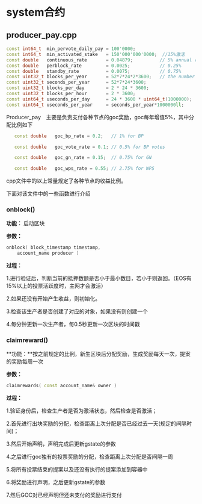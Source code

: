 # system合约

## producer_pay.cpp



```cpp
const int64_t  min_pervote_daily_pay = 100'0000;
const int64_t  min_activated_stake   = 150'000'000'0000;  //15%激活
const double   continuous_rate       = 0.04879;          // 5% annual rate
const double   perblock_rate         = 0.0025;           // 0.25%
const double   standby_rate          = 0.0075;           // 0.75%
const uint32_t blocks_per_year       = 52*7*24*2*3600;   // the number of half seconds per year  --half seconds a block
const uint32_t seconds_per_year      = 52*7*24*3600;
const uint32_t blocks_per_day        = 2 * 24 * 3600;
const uint32_t blocks_per_hour       = 2 * 3600;
const uint64_t useconds_per_day      = 24 * 3600 * uint64_t(1000000);
const uint64_t useconds_per_year     = seconds_per_year*1000000ll;
```





 Producer_pay　主要是负责支付各种节点的goc奖励，goc每年增值5%，其中分配比例如下

```cpp
   const double   goc_bp_rate = 0.2;   // 1% for BP 

   const double   goc_vote_rate = 0.1; // 0.5% for BP votes

   const double   goc_gn_rate = 0.15;  // 0.75% for GN

   const double   goc_wps_rate = 0.55; // 2.75% for WPS
```

cpp文件中的以上常量规定了各种节点的收益比例。

下面对该文件中的一些函数进行介绍

### onblock()

**功能：**  启动区块

**参数：**

~~~cpp
onblock( block_timestamp timestamp,
    account_name producer )
~~~

**过程：**

1.进行验证后，判断当前的抵押数额是否小于最小数目，若小于则返回。（EOS有15%以上的投票活跃度时，主网才会激活）

2.如果还没有开始产生收益，则初始化。

3.检查该生产者是否创建了对应的对象，如果没有则创建一个

4.每分钟更新一次生产者，每0.5秒更新一次区块的时间戳



### claimreward()

**功能：**按之前规定的比例，新生区块后分配奖励，生成奖励每天一次，提案的奖励每周一次

**参数：**

```cpp
claimrewards( const account_name& owner )
```



**过程：** 

1.验证身份后，检查生产者是否为激活状态，然后检查是否激活；

2.首先进行出块奖励的分配，检查距离上次分配是否已经过去一天(规定的间隔时间)；

3.然后开始声明，声明完成后更新gstate的参数

4.之后进行goc独有的投票奖励的分配，检查距离上次分配是否间隔一周

5.将所有投票结束的提案以及还没有执行的提案添加到容器中

6.将奖励进行声明，之后更新gstate的参数

7.然后GOC对已经声明但还未支付的奖励进行支付





